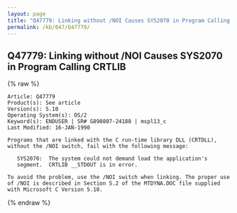 ```yaml
---
layout: page
title: "Q47779: Linking without /NOI Causes SYS2070 in Program Calling CRTLIB"
permalink: /kb/047/Q47779/
---
```


## Q47779: Linking without /NOI Causes SYS2070 in Program Calling CRTLIB

{% raw %}

	Article: Q47779
	Product(s): See article
	Version(s): 5.10
	Operating System(s): OS/2
	Keyword(s): ENDUSER | SR# G890807-24188 | mspl13_c
	Last Modified: 16-JAN-1990
	
	Programs that are linked with the C run-time library DLL (CRTDLL),
	without the /NOI switch, fail with the following message:
	
	   SYS2070:  The system could not demand load the application's
	   segment.  CRTLIB __STDOUT is in error.
	
	To avoid the problem, use the /NOI switch when linking. The proper use
	of /NOI is described in Section 5.2 of the MTDYNA.DOC file supplied
	with Microsoft C Version 5.10.

{% endraw %}

